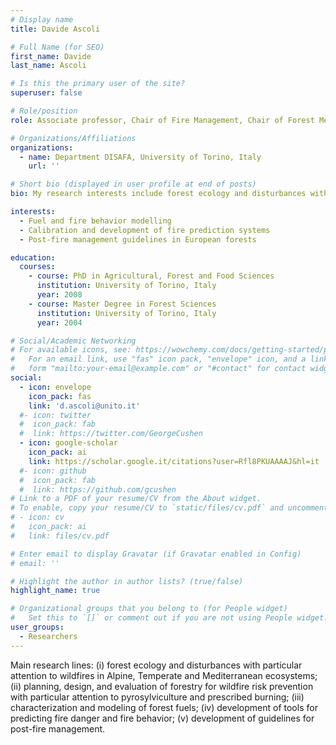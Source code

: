 ```yaml
---
# Display name
title: Davide Ascoli

# Full Name (for SEO)
first_name: Davide
last_name: Ascoli

# Is this the primary user of the site?
superuser: false

# Role/position
role: Associate professor, Chair of Fire Management, Chair of Forest Measurements

# Organizations/Affiliations
organizations:
  - name: Department DISAFA, University of Torino, Italy
    url: ''

# Short bio (displayed in user profile at end of posts)
bio: My research interests include forest ecology and disturbances with particular attention to wildfires in Alpine, Temperate and Mediterranean ecosystems.

interests:
  - Fuel and fire behavior modelling
  - Calibration and development of fire prediction systems
  - Post-fire management guidelines in European forests

education:
  courses:
    - course: PhD in Agricultural, Forest and Food Sciences
      institution: University of Torino, Italy
      year: 2008
    - course: Master Degree in Forest Sciences
      institution: University of Torino, Italy
      year: 2004

# Social/Academic Networking
# For available icons, see: https://wowchemy.com/docs/getting-started/page-builder/#icons
#   For an email link, use "fas" icon pack, "envelope" icon, and a link in the
#   form "mailto:your-email@example.com" or "#contact" for contact widget.
social:
  - icon: envelope
    icon_pack: fas
    link: 'd.ascoli@unito.it'
  #- icon: twitter
  #  icon_pack: fab
  #  link: https://twitter.com/GeorgeCushen
  - icon: google-scholar
    icon_pack: ai
    link: https://scholar.google.it/citations?user=Rfl8PKUAAAAJ&hl=it
  #- icon: github
  #  icon_pack: fab
  #  link: https://github.com/gcushen
# Link to a PDF of your resume/CV from the About widget.
# To enable, copy your resume/CV to `static/files/cv.pdf` and uncomment the lines below.
# - icon: cv
#   icon_pack: ai
#   link: files/cv.pdf

# Enter email to display Gravatar (if Gravatar enabled in Config)
# email: ''

# Highlight the author in author lists? (true/false)
highlight_name: true

# Organizational groups that you belong to (for People widget)
#   Set this to `[]` or comment out if you are not using People widget.
user_groups:
  - Researchers
---
```


Main research lines: (i) forest ecology and disturbances with particular attention to wildfires in Alpine, Temperate and Mediterranean ecosystems; (ii) planning, design, and evaluation of forestry for wildfire risk prevention with particular attention to pyrosylviculture and prescribed burning; (iii) characterization and modeling of forest fuels; (iv) development of tools for predicting fire danger and fire behavior; (v) development of guidelines for post-fire management.
